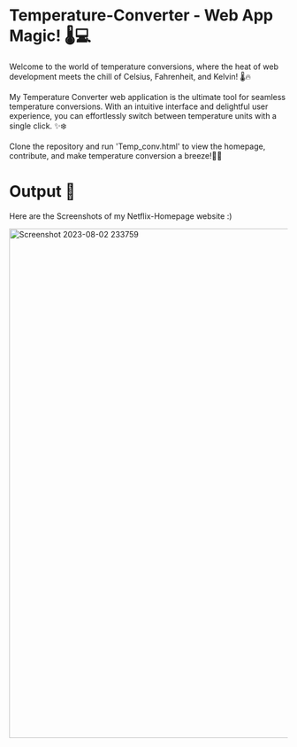 # Temperature-Converter - Web App Magic! 🌡️💻

Welcome to the world of temperature conversions, where the heat of web development meets the chill of Celsius, Fahrenheit, and Kelvin! 🌡️🔥

My Temperature Converter web application is the ultimate tool for seamless temperature conversions. With an intuitive interface and delightful user experience, you can effortlessly switch between temperature units with a single click. ✨❄️

Clone the repository and run 'Temp_conv.html' to view the homepage, contribute, and make temperature conversion a breeze!🚀🌈

# Output 🎉
Here are the Screenshots of my Netflix-Homepage website :) 


<img width="920" alt="Screenshot 2023-08-02 233759" src="https://github.com/snow369/Temperature-Converter/assets/115411589/1aca6626-62ef-41a3-a4d4-2741718de92a">

